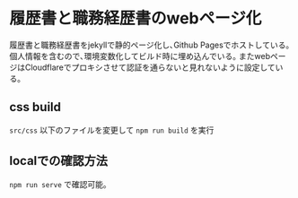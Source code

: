 # 履歴書と職務経歴書のwebページ化

履歴書と職務経歴書をjekyllで静的ページ化し､Github Pagesでホストしている｡
個人情報を含むので､環境変数化してビルド時に埋め込んでいる｡
またwebページはCloudflareでプロキシさせて認証を通らないと見れないように設定している｡

## css build

`src/css` 以下のファイルを変更して `npm run build` を実行

## localでの確認方法

`npm run serve` で確認可能｡
